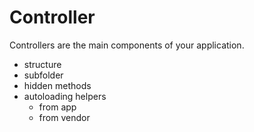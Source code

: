 # Controller

Controllers are the main components of your application.

- structure
- subfolder
- hidden methods
- autoloading helpers
    - from app
    - from vendor